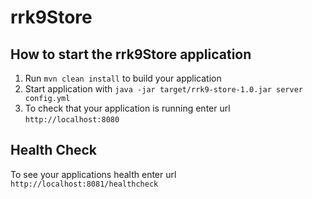 # rrk9Store

How to start the rrk9Store application
---

1. Run `mvn clean install` to build your application
1. Start application with `java -jar target/rrk9-store-1.0.jar server config.yml`
1. To check that your application is running enter url `http://localhost:8080`

Health Check
---

To see your applications health enter url `http://localhost:8081/healthcheck`
